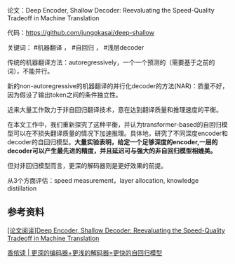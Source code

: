论文：Deep Encoder, Shallow Decoder: Reevaluating the Speed-Quality Tradeoff in Machine Translation

代码：https://github.com/jungokasai/deep-shallow

关键词： #机器翻译 ， #自回归 ， #浅层decoder 



传统的机器翻译方法：autoregressively，一个一个预测的（需要基于之前的词），不能并行。

新的non-autoregressive的机器翻译的并行化decoder的方法(NAR)：质量不好，因为假设了输出token之间的条件独立性。

近来大量工作致力于非自回归翻译技术，意在达到翻译质量和推理速度的平衡。

在本文工作中，我们重新探究了这种平衡，并认为transformer-based的自回归模型可以在不损失翻译质量的情况下加速推理。具体地，研究了不同深度encoder和decoder的自回归模型。**大量实验表明，给定一个足够深度的encoder,一层的decoder可以产生最先进的精度，并且延迟可与强大的非自回归模型相媲美。**

但对非回归模型而言，更深的解码器则是更好效果的前提。



从3个方面评估：speed measurement，layer allocation, knowledge distillation



## 参考资料

[[论文阅读]Deep Encoder, Shallow Decoder: Reevaluating the Speed-Quality Tradeoff in Machine Translation](https://blog.csdn.net/ZY_miao/article/details/110424367)

[香侬读 | 更深的编码器+更浅的解码器=更快的自回归模型](https://zhuanlan.zhihu.com/p/150065091)













